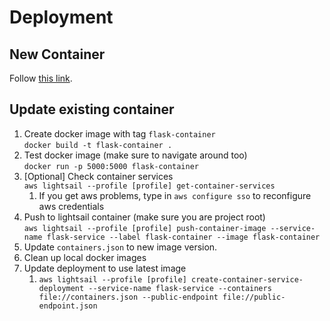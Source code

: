# Deployment
## New Container
Follow [this link](https://aws.amazon.com/tutorials/serve-a-flask-app/).

## Update existing container
1. Create docker image with tag `flask-container` \
```docker build -t flask-container .```
2. Test docker image (make sure to navigate around too) \
```docker run -p 5000:5000 flask-container```
3. [Optional] Check container services \
```aws lightsail --profile [profile] get-container-services```
   1. If you get aws problems, type in `aws configure sso` to reconfigure aws credentials
4. Push to lightsail container (make sure you are project root) \
```aws lightsail --profile [profile] push-container-image --service-name flask-service --label flask-container --image flask-container```
5. Update `containers.json` to new image version.
6. Clean up local docker images
7. Update deployment to use latest image
   1. `aws lightsail --profile [profile] create-container-service-deployment --service-name flask-service --containers file://containers.json --public-endpoint file://public-endpoint.json`
